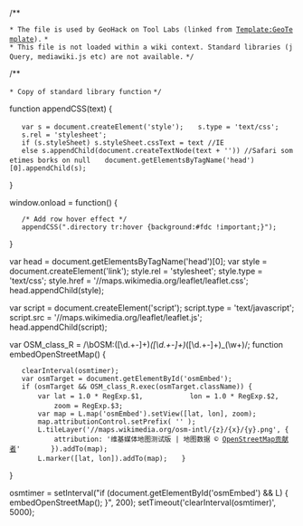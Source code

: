 /\*\*

`* The file is used by GeoHack on Tool Labs (linked from `[`Template:GeoTemplate`](https://zh.wikipedia.org/wiki/Template:GeoTemplate "wikilink")`).`
`*`
`* This file is not loaded within a wiki context. Standard libraries (jQuery, mediawiki.js etc) are not available.`
`*/`

/\*\*

`* Copy of standard library function`
`*/`

function appendCSS(text) {

`   var s = document.createElement('style');`
`   s.type = 'text/css';`
`   s.rel = 'stylesheet';`
`   if (s.styleSheet) s.styleSheet.cssText = text //IE`
`   else s.appendChild(document.createTextNode(text + '')) //Safari sometimes borks on null`
`   document.getElementsByTagName('head')[0].appendChild(s);`

}

window.onload = function() {

`   /* Add row hover effect */`
`   appendCSS(".directory tr:hover {background:#fdc !important;}");`

}

var head = document.getElementsByTagName('head')\[0\]; var style = document.createElement('link'); style.rel = 'stylesheet'; style.type = 'text/css'; style.href = '//maps.wikimedia.org/leaflet/leaflet.css'; head.appendChild(style);

var script = document.createElement('script'); script.type = 'text/javascript'; script.src = '//maps.wikimedia.org/leaflet/leaflet.js'; head.appendChild(script);

var OSM_class_R = /\\bOSM:(\[\\d.+-\]+)_(\[\\d.+-\]+)_(\[\\d.+-\]+)_(\\w+)/; function embedOpenStreetMap() {

`   clearInterval(osmtimer);`
`   var osmTarget = document.getElementById('osmEmbed');`
`   if (osmTarget && OSM_class_R.exec(osmTarget.className)) {`
`       var lat = 1.0 * RegExp.$1,`
`           lon = 1.0 * RegExp.$2,`
`           zoom = RegExp.$3;`
`           `
`       var map = L.map('osmEmbed').setView([lat, lon], zoom);`
`       map.attributionControl.setPrefix( '' );`
`       L.tileLayer('//maps.wikimedia.org/osm-intl/{z}/{x}/{y}.png', {`
`           attribution: '维基媒体地图测试版 | 地图数据 © `<a href="https://www.openstreetmap.org/copyright">`OpenStreetMap贡献者`</a>`'`
`       }).addTo(map);`
`       `
`       L.marker([lat, lon]).addTo(map);`
`   }`

}

osmtimer = setInterval("if (document.getElementById('osmEmbed') && L) { embedOpenStreetMap(); }", 200); setTimeout('clearInterval(osmtimer)', 5000);